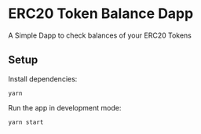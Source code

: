 # ERC20 Token Balance Dapp

A Simple Dapp to check balances of your ERC20 Tokens

## Setup

Install dependencies:

```
yarn
```

Run the app in development mode:

```
yarn start
```

